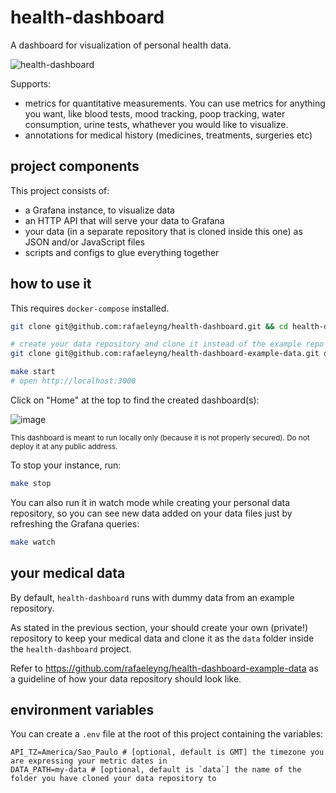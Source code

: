 # health-dashboard

A dashboard for visualization of personal health data.

![health-dashboard](https://user-images.githubusercontent.com/4842605/81372843-b6f07d00-90d1-11ea-9e29-d2d40b2cf435.png)

Supports:
- metrics for quantitative measurements. You can use metrics for anything you want, like blood tests, mood tracking, poop tracking, water consumption, urine tests, whathever you would like to visualize.
- annotations for medical history (medicines, treatments, surgeries etc)

## project components

This project consists of:
- a Grafana instance, to visualize data
- an HTTP API that will serve your data to Grafana
- your data (in a separate repository that is cloned inside this one) as JSON and/or JavaScript files
- scripts and configs to glue everything together

## how to use it

This requires `docker-compose` installed.

```sh
git clone git@github.com:rafaeleyng/health-dashboard.git && cd health-dashboard

# create your data repository and clone it instead of the example repo bellow
git clone git@github.com:rafaeleyng/health-dashboard-example-data.git data

make start
# open http://localhost:3000
```

Click on "Home" at the top to find the created dashboard(s):

![image](https://user-images.githubusercontent.com/4842605/81561243-45326080-9369-11ea-974b-9849e12f2c87.png)

<small>This dashboard is meant to run locally only (because it is not properly secured). Do not deploy it at any public address.</small>

To stop your instance, run:

```sh
make stop
```

You can also run it in watch mode while creating your personal data repository, so you can see new data added on your data files just by refreshing the Grafana queries:

```sh
make watch
```

## your medical data

By default, `health-dashboard` runs with dummy data from an example repository.

As stated in the previous section, your should create your own (private!) repository to keep your medical data and clone it as the `data` folder inside the `health-dashboard` project.

Refer to https://github.com/rafaeleyng/health-dashboard-example-data as a guideline of how your data repository should look like.

## environment variables

You can create a `.env` file at the root of this project containing the variables:

```
API_TZ=America/Sao_Paulo # [optional, default is GMT] the timezone you are expressing your metric dates in
DATA_PATH=my-data # [optional, default is `data`] the name of the folder you have cloned your data repository to
```
